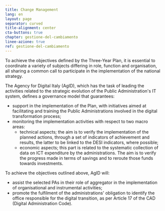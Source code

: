 ```yaml
---
title: Change Management
lang: en
layout: page
separator: curved
title-alignment: center
cta-buttons: true
chapter: gestione-del-cambiamento
linee-azione: true
ref: gestione-del-cambiamento
---
```

To achieve the objectives defined by the Three-Year Plan, it is essential to coordinate a variety of subjects differing in role, function and organisation, all sharing a common call to participate in the implementation of the national strategy.

The Agency for Digital Italy (AgID), which has the task of leading the activities related to the strategic evolution of the Public Administration&#39;s IT system, defines a governance model that guarantees:
- support in the implementation of the Plan, with initiatives aimed at facilitating and training the Public Administrations involved in the digital transformation process;
- monitoring the implementation activities with respect to two macro areas:
  - technical aspects; the aim is to verify the implementation of the planned actions, through a set of indicators of achievement and results, the latter to be linked to the DESI indicators, where possible;
  - economic aspects; this part is related to the systematic collection of data on ICT expenditure by the administrations. The aim is to verify the progress made in terms of savings and to reroute those funds towards investments.

To achieve the objectives outlined above, AgID will:
- assist the selected PAs in their role of aggregator in the implementation of organisational and instrumental activities;
- promote the fulfilment of the administrations' obligation to identify the office responsible for the digital transition, as per Article 17 of the CAD (Digital Administration Code).
